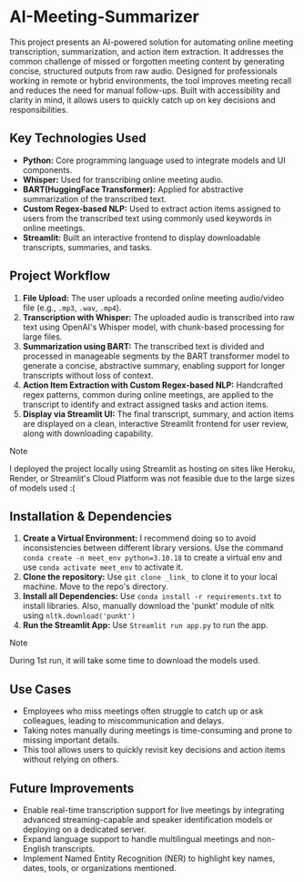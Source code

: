 # AI-Meeting-Summarizer
This project presents an AI-powered solution for automating online meeting transcription, summarization, and action item extraction. It addresses the common challenge of missed or forgotten meeting content by generating concise, structured outputs from raw audio. Designed for professionals working in remote or hybrid environments, the tool improves meeting recall and reduces the need for manual follow-ups. Built with accessibility and clarity in mind, it allows users to quickly catch up on key decisions and responsibilities.
<br>
## Key Technologies Used
- **Python:** Core programming language used to integrate models and UI components.
- **Whisper:** Used for transcribing online meeting audio.
- **BART(HuggingFace Transformer):** Applied for abstractive summarization of the transcribed text.
- **Custom Regex-based NLP:** Used to extract action items assigned to users from the transcribed text using commonly used keywords in online meetings.
- **Streamlit:** Built an interactive frontend to display downloadable transcripts, summaries, and tasks.
## Project Workflow
1. **File Upload:** The user uploads a recorded online meeting audio/video file (e.g., `.mp3`, `.wav`, `.mp4`).
2. **Transcription with Whisper:** The uploaded audio is transcribed into raw text using OpenAI's Whisper model, with chunk-based processing for large files.
3. **Summarization using BART:** The transcribed text is divided and processed in manageable segments by the BART transformer model to generate a concise, abstractive summary, enabling support for longer transcripts without loss of context.
4. **Action Item Extraction with Custom Regex-based NLP:** Handcrafted regex patterns, common during online meetings, are applied to the transcript to identify and extract assigned tasks and action items.
5. **Display via Streamlit UI:** The final transcript, summary, and action items are displayed on a clean, interactive Streamlit frontend for user review, along with downloading capability.
> [!Note]
> I deployed the project locally using Streamlit as hosting on sites like Heroku, Render, or Streamlit's Cloud Platform was not feasible due to the large sizes of models used :(
## Installation & Dependencies
1. **Create a Virtual Environment:** I recommend doing so to avoid inconsistencies between different library versions. Use the command `conda create -n meet_env python=3.10.18` to create a virtual env and use `conda activate meet_env` to activate it.
2. **Clone the repository:** Use  `git clone _link_` to clone it to your local machine. Move to the repo's directory.
3. **Install all Dependencies:** Use `conda install -r requirements.txt` to install libraries. Also, manually download the 'punkt' module of nltk using `nltk.download('punkt')`
4. **Run the Streamlit App:** Use `Streamlit run app.py` to run the app.
> [!Note]
> During 1st run, it will take some time to download the models used.
## Use Cases
- Employees who miss meetings often struggle to catch up or ask colleagues, leading to miscommunication and delays.
- Taking notes manually during meetings is time-consuming and prone to missing important details.
- This tool allows users to quickly revisit key decisions and action items without relying on others.
## Future Improvements
- Enable real-time transcription support for live meetings by integrating advanced streaming-capable and speaker identification models or deploying on a dedicated server.
- Expand language support to handle multilingual meetings and non-English transcripts.
- Implement Named Entity Recognition (NER) to highlight key names, dates, tools, or organizations mentioned.
